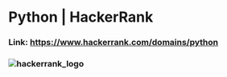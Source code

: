 # Python | HackerRank
### Link: https://www.hackerrank.com/domains/python
### ![hackerrank_logo](https://hrcdn.net/hackerrank/assets/brand/h_mark_sm-2b74ffcaf85d7091a6301c30d6c411c5.svg)
